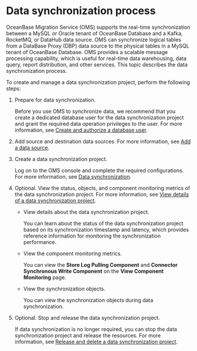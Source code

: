Data synchronization process 
=================================================

OceanBase Migration Service (OMS) supports the real-time synchronization between a MySQL or Oracle tenant of OceanBase Database and a Kafka, RocketMQ, or DataHub data source. OMS can synchronize logical tables from a DataBase Proxy (DBP) data source to the physical tables in a MySQL tenant of OceanBase Database. OMS provides a scalable message processing capability, which is useful for real-time data warehousing, data query, report distribution, and other services. This topic describes the data synchronization process. 

To create and manage a data synchronization project, perform the following steps:

1. Prepare for data synchronization. 

   Before you use OMS to synchronize data, we recommend that you create a dedicated database user for the data synchronization project and grant the required data operation privileges to the user. For more information, see [Create and authorize a database user](/en-US/5.user-guide/5.data-migration-1/4.preparation/1.create-and-authorize-a-database-user.md).
   

2. Add source and destination data sources. For more information, see [Add a data source](/en-US/5.user-guide/3.manage-data-sources/1.add-a-data-source/2.add-a-mysql-data-source.md).

   

3. Create a data synchronization project. 

   Log on to the OMS console and complete the required configurations. For more information, see [Data synchronization](/en-US/5.user-guide/6.data-synchronization-1/1.data-synchronization-overview.md).
   

4. Optional. View the status, objects, and component monitoring metrics of the data synchronization project. For more information, see [View details of a data synchronization project](/en-US/5.user-guide/6.data-synchronization-1/4.manage-a-data-synchronization-task/1.view-the-task-information-objects-and-status-of-a-synchronization.md). 

   * View details about the data synchronization project. 

     You can learn about the status of the data synchronization project based on its synchronization timestamp and latency, which provides reference information for monitoring the synchronization performance.
     
   
   * View the component monitoring metrics. 

     You can view the **Store Log Pulling Component** and **Connector Synchronous Write Component** on the **View Component Monitoring** page.
     
   
   * View the synchronization objects. 

     You can view the synchronization objects during data synchronization.
     
   

   

5. Optional. Stop and release the data synchronization project. 

   If data synchronization is no longer required, you can stop the data synchronization project and release the resources. For more information, see [Release and delete a data synchronization project](/en-US/5.user-guide/6.data-synchronization-1/4.manage-a-data-synchronization-task/3.release-or-delete-a-synchronization-task.md).
   



